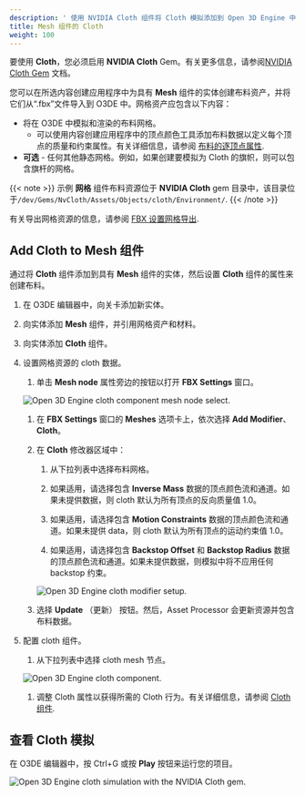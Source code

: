 ```yaml
---
description: ' 使用 NVIDIA Cloth 组件将 Cloth 模拟添加到 Open 3D Engine 中的网格组件。 '
title: Mesh 组件的 Cloth
weight: 100
---
```


要使用 **Cloth**，您必须启用 **NVIDIA Cloth** Gem。有关更多信息，请参阅[NVIDIA Cloth Gem](/docs/user-guide/gems/reference/physics/nvidia/nvidia-cloth/) 文档。

您可以在所选内容创建应用程序中为具有 **Mesh** 组件的实体创建布料资产，并将它们从“.fbx”文件导入到 O3DE 中。网格资产应包含以下内容：
+ 将在 O3DE 中模拟和渲染的布料网格。
  + 可以使用内容创建应用程序中的顶点颜色工具添加布料数据以定义每个顶点的质量和约束属性。有关详细信息，请参阅 [布料的逐顶点属性](/docs/user-guide/interactivity/physics/nvidia-cloth/vertex-data/).
+ **可选** - 任何其他静态网格。例如，如果创建要模拟为 Cloth 的旗帜，则可以包含旗杆的网格。

{{< note >}}
示例 **网格** 组件布料资源位于 **NVIDIA Cloth** gem 目录中，该目录位于`/dev/Gems/NvCloth/Assets/Objects/cloth/Environment/`.
{{< /note >}}

有关导出网格资源的信息，请参阅 [FBX 设置网格导出](/docs/user-guide/assets/scene-settings/meshes-tab/).

## Add Cloth to Mesh 组件

通过将 **Cloth** 组件添加到具有 **Mesh** 组件的实体，然后设置 **Cloth** 组件的属性来创建布料。

1. 在 O3DE 编辑器中，向关卡添加新实体。

1. 向实体添加 **Mesh** 组件，并引用网格资产和材料。

1. 向实体添加 **Cloth** 组件。

1. 设置网格资源的 cloth 数据。

   1. 单击 **Mesh node** 属性旁边的按钮以打开 **FBX Settings** 窗口。

   ![Open 3D Engine cloth component mesh node select.](/images/user-guide/physx/cloth/ui-cloth-mesh-node-select.png)

   1. 在 **FBX Settings** 窗口的 **Meshes** 选项卡上，依次选择 **Add Modifier**、**Cloth**。

   1. 在 **Cloth** 修改器区域中：

      1. 从下拉列表中选择布料网格。

      1. 如果适用，请选择包含 **Inverse Mass** 数据的顶点颜色流和通道。如果未提供数据，则 cloth 默认为所有顶点的反向质量值 1.0。

      1. 如果适用，请选择包含 **Motion Constraints** 数据的顶点颜色流和通道。如果未提供 data，则 cloth 默认为所有顶点的运动约束值 1.0。

      1. 如果适用，请选择包含 **Backstop Offset** 和 **Backstop Radius** 数据的顶点颜色流和通道。如果未提供数据，则模拟中将不应用任何 backstop 约束。

      ![Open 3D Engine cloth modifier setup.](/images/user-guide/physx/cloth/ui-cloth-modifier-mesh-setup.png)

   1. 选择 **Update** （更新） 按钮。然后，Asset Processor 会更新资源并包含布料数据。

1. 配置 cloth 组件。

   1. 从下拉列表中选择 cloth mesh 节点。

   ![Open 3D Engine cloth component.](/images/user-guide/physx/cloth/ui-cloth-component-select-mesh.png)

   1. 调整 Cloth 属性以获得所需的 Cloth 行为。有关详细信息，请参阅 [Cloth 组件](/docs/user-guide/components/reference/physx/cloth/).

## 查看 Cloth 模拟

在 O3DE 编辑器中，按 Ctrl+G 或按 **Play** 按钮来运行您的项目。

![Open 3D Engine cloth simulation with the NVIDIA Cloth gem.](/images/user-guide/physx/cloth/anim-mesh-cloth.gif)
